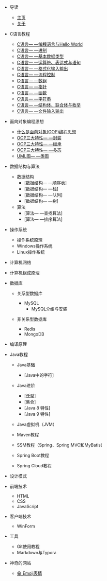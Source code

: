 * 导读
    * [主页](README.md)
    * [关于](About.md)
* C语言教程
    * [C语言— —编程语言与Hello World](docs/C/C语言-编程语言与HelloWorld.md)
    * [C语言— —进制](docs/C/C语言-进制.md)
    * [C语言— —基本数据类型](docs/C/C语言-基本数据类型.md)
    * [C语言— —运算符、表达式与语句](docs/C/C语言-运算符与表达式.md)
    * [C语言— —格式化输入输出](docs/C/C语言-格式化输入输出.md)
    * [C语言— —流程控制](docs/C/C语言-流程控制.md)
    * [C语言— —数组](docs/C/C语言-数组.md)
    * [C语言— —指针](docs/C/C语言-指针.md)
    * [C语言— —函数](docs/C/C语言-函数.md)
    * [C语言— —字符串](docs/C/C语言-字符串.md)
    * [C语言— —结构体、联合体与枚举](docs/C/C语言-结构体、联合体与枚举.md)
    * [C语言— —文件输入输出](docs/C/C语言-文件输入与输出.md)

* 面向对象编程思想
    * [什么是面向对象(OOP)编程思想](docs/OOP/OOP-面向对象编程思想概述.md)
    * [OOP三大特性— —封装](docs/OOP/OOP-封装.md)
    * [OOP三大特性— —继承](docs/OOP/OOP-继承.md)
    * [OOP三大特性— —多态](docs/OOP/OOP-多态.md)
    * [UML图— —类图](docs/OOP/UML图-类图.md)

* 数据结构与算法
    * 数据结构
        * [数据结构— —顺序表]
        * [数据结构— —栈]
        * [数据结构— —队列]
        * [数据结构— —树]
    * 算法
        * [算法— —查找算法]
        * [算法— —排序算法]
* 操作系统
    * 操作系统原理
    * Windows操作系统
    * Linux操作系统

* 计算机网络

* 计算机组成原理

* 数据库
    * 关系型数据库
        * MySQL
            * MySQL介绍与安装

    * 非关系型数据库
        * Redis
        * MongoDB
* 编译原理

* Java教程
    * Java基础
        * [Java中的字符]

    * Java进阶
        * [泛型]
        * [集合]
        * [Java 8 特性]
        * [Java 9 特性]
    * Java虚拟机（JVM）
    * Maven教程
    * SSM教程（Spring、Spring MVC和MyBatis）
    * Spring Boot教程
    * Spring Cloud教程
* 设计模式
* 前端技术
    * HTML
    * CSS
    * JavaScript
* 客户端技术
    * WinForm
* 工具
    * Git使用教程
    * Markdown与Typora
* 神奇的网站
    * [😀 Emoji表情](https://emojipedia.org/)